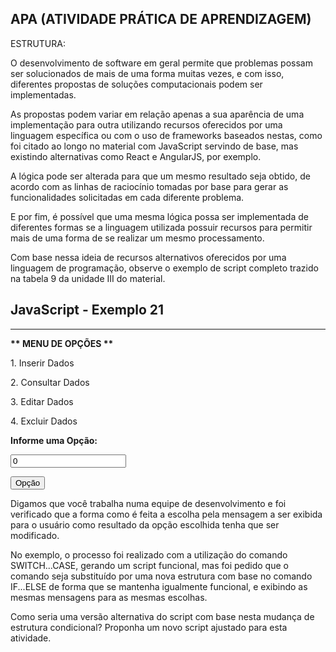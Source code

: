 ## APA (ATIVIDADE PRÁTICA DE APRENDIZAGEM)

ESTRUTURA:

O desenvolvimento de software em geral permite que problemas possam ser solucionados de mais de uma forma muitas vezes, e com isso, diferentes propostas de soluções computacionais podem ser implementadas.

As propostas podem variar em relação apenas a sua aparência de uma implementação para outra utilizando recursos oferecidos por uma linguagem específica ou com o uso de frameworks baseados nestas, como foi citado ao longo no material com JavaScript servindo de base, mas existindo alternativas como React e AngularJS, por exemplo.

A lógica pode ser alterada para que um mesmo resultado seja obtido, de acordo com as linhas de raciocínio tomadas por base para gerar as funcionalidades solicitadas em cada diferente problema.

E por fim, é possível que uma mesma lógica possa ser implementada de diferentes formas se a linguagem utilizada possuir recursos para permitir mais de uma forma de se realizar um mesmo processamento.

Com base nessa ideia de recursos alternativos oferecidos por uma linguagem de programação, observe o exemplo de script completo trazido na tabela 9 da unidade III do material.

 

<!DOCTYPE html>

<html>

<body>

<h2>JavaScript - Exemplo 21</h2>

<hr>

<p><b>** MENU DE OPÇÕES **</b></p>

<p>1. Inserir Dados</p>

<p>2. Consultar Dados</p>

<p>3. Editar Dados</p>

<p>4. Excluir Dados</p>

<p><b>Informe uma Opção:</b></p>

<input id="opcao" value="0" />

</br>

<button onclick="funcao()">Opção</button>

<p id="ex21"></p>

<script>

function funcao() {

  opcao = document.getElementById("opcao").value;

  switch (opcao) {

    case "1":

      mensagem = "Escolhida a Inserção de Dados.";

      break;

    case "2":

      mensagem = "Escolhida a Consulta de Dados.";

      break;

    case "3":

      mensagem = "Escolhida a Edição de Dados.";

      break;

    case "4":

      mensagem = "Escolhida a Exclusão de Dados.";

      break;

    default:

      mensagem = "Opção Inválida.";

  }

  document.getElementById('ex21').innerHTML = mensagem;

}

</script>

</body>

</html>

 

Digamos que você trabalha numa equipe de desenvolvimento e foi verificado que a forma como é feita a escolha pela mensagem a ser exibida para o usuário como resultado da opção escolhida tenha que ser modificado.

No exemplo, o processo foi realizado com a utilização do comando SWITCH...CASE, gerando um script funcional, mas foi pedido que o comando seja substituído por uma nova estrutura com base no comando IF...ELSE de forma que se mantenha igualmente funcional, e exibindo as mesmas mensagens para as mesmas escolhas.

Como seria uma versão alternativa do script com base nesta mudança de estrutura condicional? Proponha um novo script ajustado para esta atividade.


